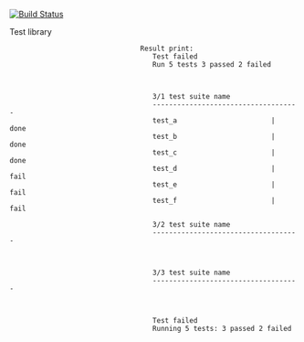 [![Build Status](https://travis-ci.org/mezeipetister/testlib.svg?branch=master)](https://travis-ci.org/mezeipetister/testlib)

Test library


                                    Result print:
                                       Test failed
                                       Run 5 tests 3 passed 2 failed



                                       3/1 test suite name
                                       ------------------------------------
                                       test_a                       |  done
                                       test_b                       |  done
                                       test_c                       |  done
                                       test_d                       |  fail
                                       test_e                       |  fail
                                       test_f                       |  fail
                                          
                                       3/2 test suite name
                                       ------------------------------------
                                                                           
                                                                           
                                                                           
                                       3/3 test suite name
                                       ------------------------------------  
                                                                           
                                                                           
                                                                           
                                       Test failed                         
                                       Running 5 tests: 3 passed 2 failed  






